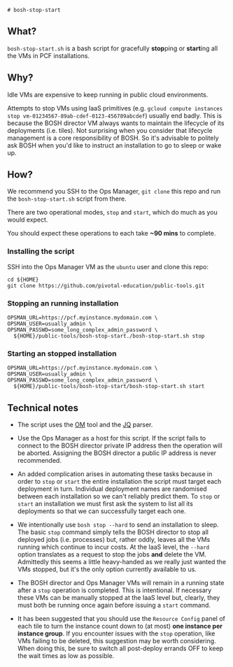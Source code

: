 	# bosh-stop-start

## What?

`bosh-stop-start.sh` is a bash script for gracefully **stop**ping or **start**ing all the VMs in PCF installations.

## Why?

Idle VMs are expensive to keep running in public cloud environments.

Attempts to stop VMs using IaaS primitives (e.g. `gcloud compute instances stop vm-01234567-89ab-cdef-0123-456789abcdef`) usually end badly.  This is because the BOSH director VM always wants to maintain the lifecycle of its deployments (i.e. tiles).  Not surprising when you consider that lifecycle management is a core responsibility of BOSH.  So it's advisable to politely ask BOSH when you'd like to instruct an installation to go to sleep or wake up.

## How?

We recommend you SSH to the Ops Manager, `git clone` this repo and run the `bosh-stop-start.sh` script from there.

There are two operational modes, `stop` and `start`, which do much as you would expect.

You should expect these operations to each take **~90 mins** to complete.

### Installing the script

SSH into the Ops Manager VM as the `ubuntu` user and clone this repo:
```no-highlight
cd ${HOME}
git clone https://github.com/pivotal-education/public-tools.git
```

### Stopping an running installation

```no-highlight
OPSMAN_URL=https://pcf.myinstance.mydomain.com \
OPSMAN_USER=usually_admin \
OPSMAN_PASSWD=some_long_complex_admin_password \
  ${HOME}/public-tools/bosh-stop-start./bosh-stop-start.sh stop
```

### Starting an stopped installation

```no-highlight
OPSMAN_URL=https://pcf.myinstance.mydomain.com \
OPSMAN_USER=usually_admin \
OPSMAN_PASSWD=some_long_complex_admin_password \
  ${HOME}/public-tools/bosh-stop-start/bosh-stop-start.sh start
```

## Technical notes

* The script uses the [OM](https://github.com/pivotal-cf/om) tool and the [JQ](https://stedolan.github.io/jq/) parser.

* Use the Ops Manager as a host for this script.  If the script fails to connect to the BOSH director private IP address then the operation will be aborted.  Assigning the BOSH director a public IP address is never recommended.

* An added complication arises in automating these tasks because in order to `stop` or `start` the entire installation the script must target each deployment in turn.  Individual deployment names are randomised between each installation so we can't reliably predict them.  To `stop` or `start` an installation we must first ask the system to list all its deployments so that we can successfully target each one.

* We intentionally use `bosh stop --hard` to send an installation to sleep.  The basic `stop` command simply tells the BOSH director to stop all deployed jobs (i.e. processes) but, rather oddly, leaves all the VMs running which continue to incur costs.  At the IaaS level, the `--hard` option translates as a request to stop the jobs **and** delete the VM.  Admittedly this seems a little heavy-handed as we really just wanted the VMs stopped, but it's the only option currently available to us.

* The BOSH director and Ops Manager VMs will remain in a running state after a `stop` operation is completed.  This is intentional.  If necessary these VMs can be manually stopped at the IaaS level but, clearly, they must both be running once again before issuing a `start` command.

* It has been suggested that you should use the `Resource Config` panel of each tile to turn the instance count down to (at most) **one instance per instance group**.  If you encounter issues with the `stop` operation, like VMs failing to be deleted, this suggestion may be worth considering.  When doing this, be sure to switch all post-deploy errands OFF to keep the wait times as low as possible.
